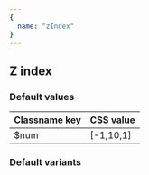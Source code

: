 ```yaml
---
{
  name: "zIndex"
}
---
```


## Z index

### Default values
<!-- defaults.values.start -->
|Classname key|CSS value|
|-------------|---------|
|$num         |[-1,10,1]|

<!-- defaults.values.end -->


### Default variants
<!-- defaults.variants.start -->

<!-- defaults.variants.end -->
